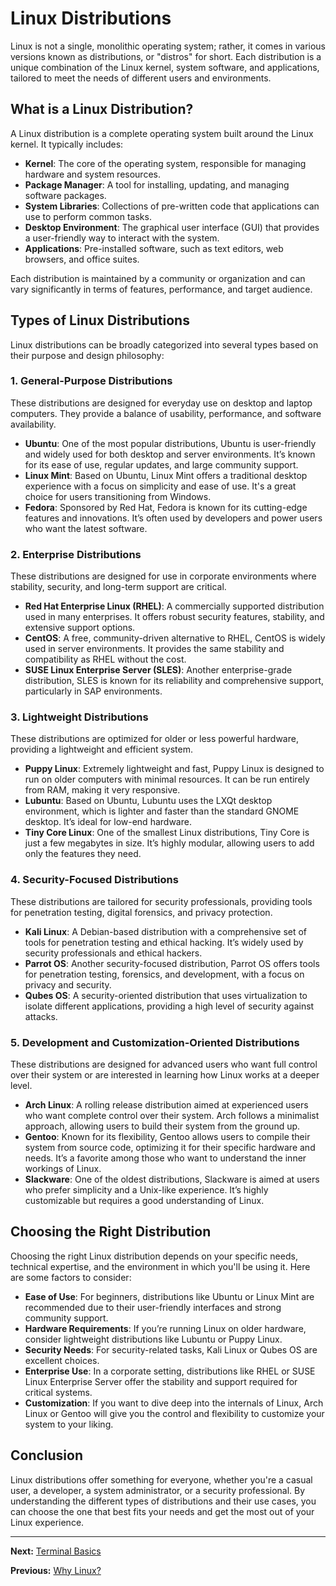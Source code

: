 # Linux Distributions

Linux is not a single, monolithic operating system; rather, it comes in various versions known as distributions, or "distros" for short. Each distribution is a unique combination of the Linux kernel, system software, and applications, tailored to meet the needs of different users and environments.

## What is a Linux Distribution?

A Linux distribution is a complete operating system built around the Linux kernel. It typically includes:

- **Kernel**: The core of the operating system, responsible for managing hardware and system resources.
- **Package Manager**: A tool for installing, updating, and managing software packages.
- **System Libraries**: Collections of pre-written code that applications can use to perform common tasks.
- **Desktop Environment**: The graphical user interface (GUI) that provides a user-friendly way to interact with the system.
- **Applications**: Pre-installed software, such as text editors, web browsers, and office suites.

Each distribution is maintained by a community or organization and can vary significantly in terms of features, performance, and target audience.

## Types of Linux Distributions

Linux distributions can be broadly categorized into several types based on their purpose and design philosophy:

### 1. **General-Purpose Distributions**
These distributions are designed for everyday use on desktop and laptop computers. They provide a balance of usability, performance, and software availability.

- **Ubuntu**: One of the most popular distributions, Ubuntu is user-friendly and widely used for both desktop and server environments. It’s known for its ease of use, regular updates, and large community support.
- **Linux Mint**: Based on Ubuntu, Linux Mint offers a traditional desktop experience with a focus on simplicity and ease of use. It's a great choice for users transitioning from Windows.
- **Fedora**: Sponsored by Red Hat, Fedora is known for its cutting-edge features and innovations. It’s often used by developers and power users who want the latest software.

### 2. **Enterprise Distributions**
These distributions are designed for use in corporate environments where stability, security, and long-term support are critical.

- **Red Hat Enterprise Linux (RHEL)**: A commercially supported distribution used in many enterprises. It offers robust security features, stability, and extensive support options.
- **CentOS**: A free, community-driven alternative to RHEL, CentOS is widely used in server environments. It provides the same stability and compatibility as RHEL without the cost.
- **SUSE Linux Enterprise Server (SLES)**: Another enterprise-grade distribution, SLES is known for its reliability and comprehensive support, particularly in SAP environments.

### 3. **Lightweight Distributions**
These distributions are optimized for older or less powerful hardware, providing a lightweight and efficient system.

- **Puppy Linux**: Extremely lightweight and fast, Puppy Linux is designed to run on older computers with minimal resources. It can be run entirely from RAM, making it very responsive.
- **Lubuntu**: Based on Ubuntu, Lubuntu uses the LXQt desktop environment, which is lighter and faster than the standard GNOME desktop. It’s ideal for low-end hardware.
- **Tiny Core Linux**: One of the smallest Linux distributions, Tiny Core is just a few megabytes in size. It’s highly modular, allowing users to add only the features they need.

### 4. **Security-Focused Distributions**
These distributions are tailored for security professionals, providing tools for penetration testing, digital forensics, and privacy protection.

- **Kali Linux**: A Debian-based distribution with a comprehensive set of tools for penetration testing and ethical hacking. It’s widely used by security professionals and ethical hackers.
- **Parrot OS**: Another security-focused distribution, Parrot OS offers tools for penetration testing, forensics, and development, with a focus on privacy and security.
- **Qubes OS**: A security-oriented distribution that uses virtualization to isolate different applications, providing a high level of security against attacks.

### 5. **Development and Customization-Oriented Distributions**
These distributions are designed for advanced users who want full control over their system or are interested in learning how Linux works at a deeper level.

- **Arch Linux**: A rolling release distribution aimed at experienced users who want complete control over their system. Arch follows a minimalist approach, allowing users to build their system from the ground up.
- **Gentoo**: Known for its flexibility, Gentoo allows users to compile their system from source code, optimizing it for their specific hardware and needs. It’s a favorite among those who want to understand the inner workings of Linux.
- **Slackware**: One of the oldest distributions, Slackware is aimed at users who prefer simplicity and a Unix-like experience. It’s highly customizable but requires a good understanding of Linux.

## Choosing the Right Distribution

Choosing the right Linux distribution depends on your specific needs, technical expertise, and the environment in which you'll be using it. Here are some factors to consider:

- **Ease of Use**: For beginners, distributions like Ubuntu or Linux Mint are recommended due to their user-friendly interfaces and strong community support.
- **Hardware Requirements**: If you’re running Linux on older hardware, consider lightweight distributions like Lubuntu or Puppy Linux.
- **Security Needs**: For security-related tasks, Kali Linux or Qubes OS are excellent choices.
- **Enterprise Use**: In a corporate setting, distributions like RHEL or SUSE Linux Enterprise Server offer the stability and support required for critical systems.
- **Customization**: If you want to dive deep into the internals of Linux, Arch Linux or Gentoo will give you the control and flexibility to customize your system to your liking.

## Conclusion

Linux distributions offer something for everyone, whether you're a casual user, a developer, a system administrator, or a security professional. By understanding the different types of distributions and their use cases, you can choose the one that best fits your needs and get the most out of your Linux experience.

---

**Next:** [Terminal Basics](../02.%20Getting%20Started%20with%20the%20Terminal/1.%20Terminal%20Basics.md)

**Previous:** [Why Linux?](./2.%20Why%20Linux.md)
